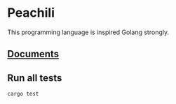 # Peachili

This programming language is inspired Golang strongly.

## [Documents](https://github.com/Drumato/peachili/wiki)


## Run all tests

```
cargo test
```